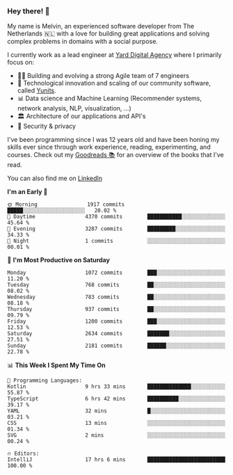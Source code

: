### Hey there! 👋

My name is Melvin, an experienced software developer from The Netherlands 🇳🇱 with a love for building great applications and solving complex problems in domains with a social purpose. 

I currently work as a lead engineer at [Yard Digital Agency](https://github.com/yardinternet) where I primarily focus on:

* 👏🏼 Building and evolving a strong Agile team of 7 engineers
* 🚀 Technological innovation and scaling of our community software, called [Yunits](https://www.yunits.com/).
* 📊 Data science and Machine Learning (Recommender systems, network analysis, NLP, visualization, ...)
* 🏛 Architecture of our applications and API's
* 🔐 Security & privacy

I've been programming since I was 12 years old and have been honing my skills ever since through work experience, reading, experimenting, and courses.
Check out my [Goodreads 📚](https://goodreads.com/melvinkoopmans) for an overview of the books that I've read. 

You can also find me on [LinkedIn](https://www.linkedin.com/in/melvinkoopmans)

<!--START_SECTION:waka-->
**I'm an Early 🐤** 

```text
🌞 Morning                1917 commits        █████░░░░░░░░░░░░░░░░░░░░   20.02 % 
🌆 Daytime                4370 commits        ███████████░░░░░░░░░░░░░░   45.64 % 
🌃 Evening                3287 commits        █████████░░░░░░░░░░░░░░░░   34.33 % 
🌙 Night                  1 commits           ░░░░░░░░░░░░░░░░░░░░░░░░░   00.01 % 
```
📅 **I'm Most Productive on Saturday** 

```text
Monday                   1072 commits        ███░░░░░░░░░░░░░░░░░░░░░░   11.20 % 
Tuesday                  768 commits         ██░░░░░░░░░░░░░░░░░░░░░░░   08.02 % 
Wednesday                783 commits         ██░░░░░░░░░░░░░░░░░░░░░░░   08.18 % 
Thursday                 937 commits         ██░░░░░░░░░░░░░░░░░░░░░░░   09.79 % 
Friday                   1200 commits        ███░░░░░░░░░░░░░░░░░░░░░░   12.53 % 
Saturday                 2634 commits        ███████░░░░░░░░░░░░░░░░░░   27.51 % 
Sunday                   2181 commits        ██████░░░░░░░░░░░░░░░░░░░   22.78 % 
```


📊 **This Week I Spent My Time On** 

```text
💬 Programming Languages: 
Kotlin                   9 hrs 33 mins       ██████████████░░░░░░░░░░░   55.87 % 
TypeScript               6 hrs 42 mins       ██████████░░░░░░░░░░░░░░░   39.17 % 
YAML                     32 mins             █░░░░░░░░░░░░░░░░░░░░░░░░   03.21 % 
CSS                      13 mins             ░░░░░░░░░░░░░░░░░░░░░░░░░   01.34 % 
SVG                      2 mins              ░░░░░░░░░░░░░░░░░░░░░░░░░   00.24 % 

🔥 Editors: 
IntelliJ                 17 hrs 6 mins       █████████████████████████   100.00 % 
```


<!--END_SECTION:waka-->
